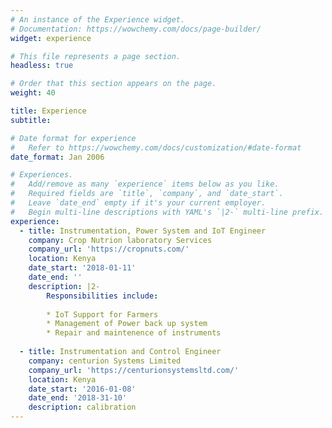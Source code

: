 ```yaml
---
# An instance of the Experience widget.
# Documentation: https://wowchemy.com/docs/page-builder/
widget: experience

# This file represents a page section.
headless: true

# Order that this section appears on the page.
weight: 40

title: Experience
subtitle:

# Date format for experience
#   Refer to https://wowchemy.com/docs/customization/#date-format
date_format: Jan 2006

# Experiences.
#   Add/remove as many `experience` items below as you like.
#   Required fields are `title`, `company`, and `date_start`.
#   Leave `date_end` empty if it's your current employer.
#   Begin multi-line descriptions with YAML's `|2-` multi-line prefix.
experience:
  - title: Instrumentation, Power System and IoT Engineer
    company: Crop Nutrion laboratory Services
    company_url: 'https://cropnuts.com/'
    location: Kenya
    date_start: '2018-01-11'
    date_end: ''
    description: |2-
        Responsibilities include:
        
        * IoT Support for Farmers
        * Management of Power back up system
        * Repair and maintenence of instruments
        
  - title: Instrumentation and Control Engineer
    company: centurion Systems Limited
    company_url: 'https://centurionsystemsltd.com/'
    location: Kenya
    date_start: '2016-01-08'
    date_end: '2018-31-10'
    description: calibration
---
```

